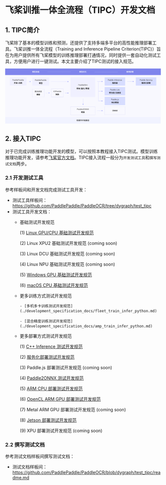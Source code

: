 # 飞桨训推一体全流程（TIPC）开发文档

## 1. TIPC简介

飞桨除了基本的模型训练和预测，还提供了支持多端多平台的高性能推理部署工具。飞桨训推一体全流程（Training and Inference Pipeline Criterion(TIPC)）旨在为用户提供所有飞桨模型的训练推理部署打通情况，同时提供一套自动化测试工具，方便用户进行一键测试。本文主要介绍了TIPC测试的接入规范。

<div align="center">
    <img src="tipc_guide.png" width="1000">
</div>

## 2. 接入TIPC

对于已完成训练推理功能开发的模型，可以按照本教程接入TIPC测试。模型训练推理功能开发，请参考[飞桨官方文档](https://www.paddlepaddle.org.cn/documentation/docs/zh/guides/index_cn.html)。TIPC接入流程一般分为`开发测试工具`和`撰写测试文档`两步。

### 2.1 开发测试工具

参考样板间和开发文档完成测试工具开发：

- 测试工具样板间：https://github.com/PaddlePaddle/PaddleOCR/tree/dygraph/test_tipc
- 测试工具开发文档：
    - 基础测试开发规范
    
      (1) [Linux GPU/CPU 基础测试开发规范](./development_specification_docs/train_infer_python.md)
      
      (2) Linux XPU2 基础测试开发规范 (coming soon)
      
      (3) Linux DCU 基础测试开发规范 (coming soon)
      
      (4) Linux NPU 基础测试开发规范 (coming soon)
      
      (5) [Windows GPU 基础测试开发规范](./development_specification_docs/Windows_train_infer_python.md)
      
      (6) [macOS CPU 基础测试开发规范](./development_specification_docs/Mac_train_infer_python.md)  
          
    - 更多训练方式测试开发规范

          - [多机多卡训练测试开发规范](./development_specification_docs/fleet_train_infer_python.md)
      
          - [混合精度训练测试开发规范](./development_specification_docs/amp_train_infer_python.md)
    
    - 更多部署方式测试开发规范 

      (1) [C++ Inference 测试开发规范](./development_specification_docs/inference_cpp.md)
      
      (2) [服务化部署测试开发规范](./development_specification_docs/serving.md)
      
      (3) Paddle.js 部署测试开发规范 (coming soon)
      
      (4) [Paddle2ONNX 测试开发规范](./development_specification_docs/paddle2onnx.md)
      
      (5) [ARM CPU 部署测试开发规范](./development_specification_docs/Lite_arm_cpu_cpp_infer.md)
      
      (6) [OpenCL ARM GPU 部署测试开发规范](./development_specification_docs/Lite_arm_gpu_opencl_cpp_infer.md)

      (7) Metal ARM GPU 部署测试开发规范 (coming soon)
      
      (8) [Jetson 部署测试开发规范](./development_specification_docs/Jeston_infer_python.md)
      
      (9) XPU 部署测试开发规范 (coming soon)
      

### 2.2 撰写测试文档

参考测试文档样板间撰写测试文档：

- 测试文档样板间：https://github.com/PaddlePaddle/PaddleOCR/blob/dygraph/test_tipc/readme.md
